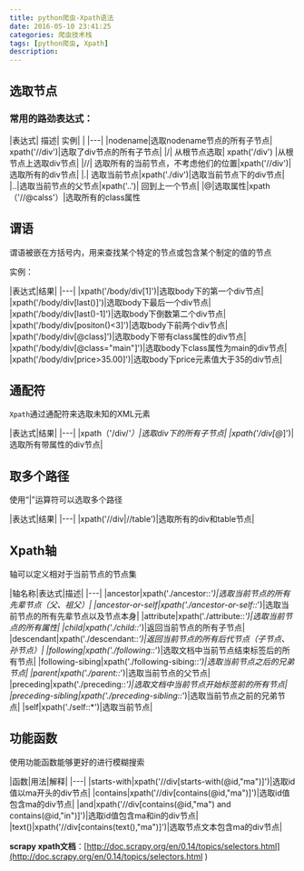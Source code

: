 ```yaml
---
title: python爬虫-Xpath语法
date: 2016-05-10 23:41:25
categories: 爬虫技术栈
tags: [python爬虫, Xpath]
description:
---
```


## 选取节点
### 常用的路劲表达式：

|表达式| 描述|	实例| |
|---|
|nodename|选取nodename节点的所有子节点| xpath('//div')|选取了div节点的所有子节点|
|/|	从根节点选取|	xpath('/div')	|从根节点上选取div节点|
|//|	选取所有的当前节点，不考虑他们的位置|xpath('//div')|	选取所有的div节点|
|.|	选取当前节点|xpath('./div')|选取当前节点下的div节点|
|..|选取当前节点的父节点|xpath('..')|	回到上一个节点|
|@|选取属性|xpath（'//@calss'）|选取所有的class属性

## 谓语

谓语被嵌在方括号内，用来查找某个特定的节点或包含某个制定的值的节点
<!--more-->
实例：

|表达式|结果|
|---|
|xpath('/body/div[1]')|选取body下的第一个div节点|
|xpath('/body/div[last()]')|选取body下最后一个div节点|
|xpath('/body/div[last()-1]')|选取body下倒数第二个div节点|
|xpath('/body/div[positon()<3]')|选取body下前两个div节点|
|xpath('/body/div[@class]')|选取body下带有class属性的div节点|
|xpath('/body/div[@class="main"]')|选取body下class属性为main的div节点|
|xpath('/body/div[price>35.00]')|选取body下price元素值大于35的div节点|

## 通配符
``Xpath``通过通配符来选取未知的XML元素

|表达式|结果|
|---|
|xpath（'/div/*'）|选取div下的所有子节点|
|xpath('/div[@*]')|选取所有带属性的div节点|

## 取多个路径
使用“|”运算符可以选取多个路径

|表达式|结果|
|---|
|xpath('//div|//table')|选取所有的div和table节点|

## Xpath轴
轴可以定义相对于当前节点的节点集

|轴名称|表达式|描述|
|---|
|ancestor|xpath('./ancestor::*')|选取当前节点的所有先辈节点（父、祖父）|
|ancestor-or-self|xpath('./ancestor-or-self::*')|选取当前节点的所有先辈节点以及节点本身|
|attribute|xpath('./attribute::*')|选取当前节点的所有属性|
|child|xpath('./child::*')|返回当前节点的所有子节点|
|descendant|xpath('./descendant::*')|返回当前节点的所有后代节点（子节点、孙节点）|
|following|xpath('./following::*')|选取文档中当前节点结束标签后的所有节点|
|following-sibing|xpath('./following-sibing::*')|选取当前节点之后的兄弟节点|
|parent|xpath('./parent::*')|选取当前节点的父节点|
|preceding|xpath('./preceding::*')|选取文档中当前节点开始标签前的所有节点|
|preceding-sibling|xpath('./preceding-sibling::*')|选取当前节点之前的兄弟节点|
|self|xpath('./self::*')|选取当前节点|

## 功能函数    
使用功能函数能够更好的进行模糊搜索

|函数|用法|解释|
|---|
|starts-with|xpath('//div[starts-with(@id,"ma")]')|选取id值以ma开头的div节点|
|contains|xpath('//div[contains(@id,"ma")]')|选取id值包含ma的div节点|
|and|xpath('//div[contains(@id,"ma") and contains(@id,"in")]')|选取id值包含ma和in的div节点|
|text()|xpath('//div[contains(text(),"ma")]')|选取节点文本包含ma的div节点|

__scrapy xpath文档__：[http://doc.scrapy.org/en/0.14/topics/selectors.html](http://doc.scrapy.org/en/0.14/topics/selectors.html ) 